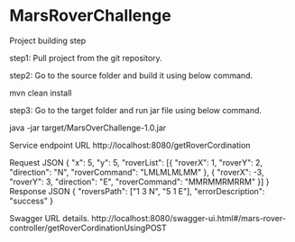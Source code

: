 # MarsRoverChallenge
Project building step

step1: Pull project from the git repository.

step2: Go to the source folder and build it using below command.

  mvn clean install
  
step3: Go to the target  folder and run jar file using below command.

 java -jar target/MarsOverChallenge-1.0.jar
 
 Service endpoint URL
http://localhost:8080/getRoverCordination

Request JSON 
{
  "x": 5,
  "y": 5,
  "roverList": [{
    "roverX": 1,
    "roverY": 2,
    "direction": "N",
    "roverCommand": "LMLMLMLMM"
  }, {
    "roverX": -3,
    "roverY": 3,
    "direction": "E",
    "roverCommand": "MMRMMRMRRM"
  }]
}
Response JSON
{
  "roversPath": ["1 3 N", "5 1 E"],
  "errorDescription": "success"
}

Swagger URL details.
http://localhost:8080/swagger-ui.html#/mars-rover-controller/getRoverCordinationUsingPOST
